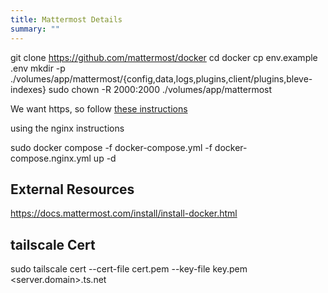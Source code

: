 ```yaml
---
title: Mattermost Details
summary: ""
---
```



git clone https://github.com/mattermost/docker
cd docker
cp env.example .env
mkdir -p ./volumes/app/mattermost/{config,data,logs,plugins,client/plugins,bleve-indexes}
sudo chown -R 2000:2000 ./volumes/app/mattermost

We want https, so follow [these instructions](/notebook/tailscale-details/#turn-on-https)

using the nginx instructions

sudo docker compose -f docker-compose.yml -f docker-compose.nginx.yml up -d

## External Resources

<https://docs.mattermost.com/install/install-docker.html>

## tailscale Cert

sudo tailscale cert --cert-file cert.pem --key-file key.pem <server.domain>.ts.net
